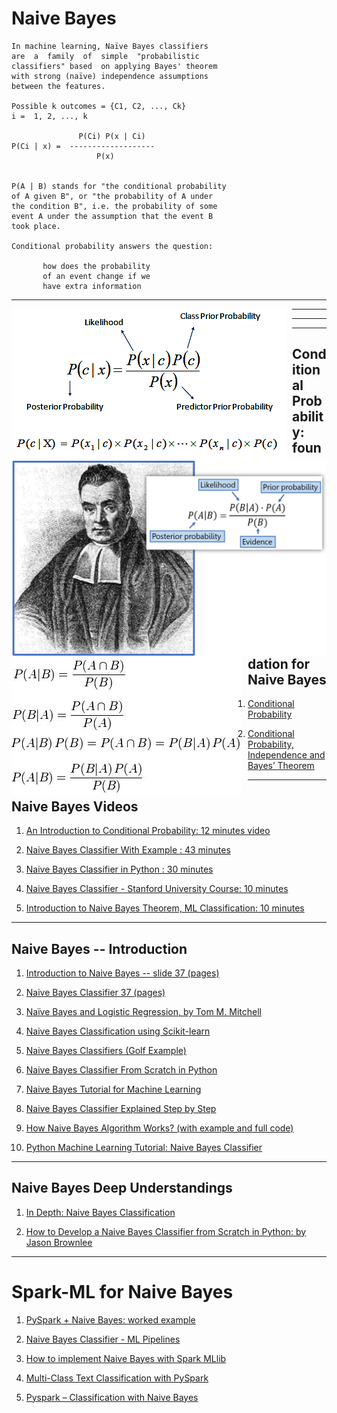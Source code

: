 # Naive Bayes


    In machine learning, Naïve Bayes classifiers 
    are  a  family  of  simple  "probabilistic 
    classifiers" based  on applying Bayes' theorem 
    with strong (naïve) independence assumptions 
    between the features. 

    Possible k outcomes = {C1, C2, ..., Ck}
    i =  1, 2, ..., k

                   P(Ci) P(x | Ci)
    P(Ci | x) =  -------------------
                       P(x)
                     
                     
    P(A | B) stands for "the conditional probability 
    of A given B", or "the probability of A under 
    the condition B", i.e. the probability of some 
    event A under the assumption that the event B 
    took place. 
    
    Conditional probability answers the question:
    
           how does the probability 
           of an event change if we 
           have extra information

------

<img src="./naive_bayes_01.png"
     alt="naive_bayes_01.png"
     style="float: left; margin-right: 10px;"
/>

------

<img src="./naive_bayes_02.png"
     alt="naive_bayes_02.png"
     style="float: left; margin-right: 10px;"
/>

------

<img src="./bayes_derivation.jpg"
     alt="bayes_derivation.jpg"
     style="float: left; margin-right: 10px;"
/>

------

## Conditional Probability: foundation for Naive Bayes

1. [Conditional Probability](https://www.mathsisfun.com/data/probability-events-conditional.html)

2. [Conditional Probability, Independence and Bayes’ Theorem](http://www-math.mit.edu/~dav/05.dir/class3-prep.pdf)

------

## Naive Bayes Videos

1. [An Introduction to Conditional Probability: 12 minutes video](https://www.youtube.com/watch?v=bgCMjHzXTXs)

2. [Naive Bayes Classifier With Example : 43 minutes](https://www.youtube.com/watch?v=l3dZ6ZNFjo0)

3. [Naive Bayes Classifier in Python : 30 minutes](https://www.youtube.com/watch?v=vz_xuxYS2PM) 

4. [Naive Bayes Classifier - Stanford University Course: 10 minutes](https://www.youtube.com/watch?v=6xBU74VWEuE)

5. [Introduction to Naive Bayes Theorem, ML Classification: 10 minutes](https://www.youtube.com/watch?v=sjUDlJfdnKM)

------

## Naive Bayes -- Introduction

1. [Introduction to Naive Bayes -- slide 37 (pages)](http://web.iitd.ac.in/~bspanda/BY.pdf)

2. [Naive Bayes Classifier 37 (pages)](https://www.slideshare.net/EdurekaIN/naive-bayes-classifier-in-python-naive-bayes-algorithm-machine-learning-algorithm-edureka?qid=d457ea5b-9654-4212-819e-f4e1096407eb&v=&b=&from_search=2)

3. [Naïve Bayes and Logistic Regression, by Tom M. Mitchell](http://www.cs.cmu.edu/~awm/15781/slides/NBayes-9-27-05.pdf)

4. [Naive Bayes Classification using Scikit-learn](https://www.datacamp.com/community/tutorials/naive-bayes-scikit-learn)
<!-- GOOD -- MP : make it lecture notes -->

5. [Naive Bayes Classifiers (Golf Example)](https://www.geeksforgeeks.org/naive-bayes-classifiers/)

6. [Naive Bayes Classifier From Scratch in Python](https://machinelearningmastery.com/naive-bayes-classifier-scratch-python/)

7. [Naive Bayes Tutorial for Machine Learning](https://machinelearningmastery.com/naive-bayes-tutorial-for-machine-learning/)

8. [Naive Bayes Classifier Explained Step by Step](https://www.globalsoftwaresupport.com/naive-bayes-classifier-explained-step-step/)

9. [How Naive Bayes Algorithm Works? (with example and full code)](https://www.machinelearningplus.com/predictive-modeling/how-naive-bayes-algorithm-works-with-example-and-full-code/)

10. [Python Machine Learning Tutorial: Naive Bayes Classifier](https://www.python-course.eu/naive_bayes_classifier_introduction.php)

------

## Naive Bayes Deep Understandings

1. [In Depth: Naive Bayes Classification](https://jakevdp.github.io/PythonDataScienceHandbook/05.05-naive-bayes.html)

2. [How to Develop a Naive Bayes Classifier from Scratch in Python: by Jason Brownlee](https://machinelearningmastery.com/classification-as-conditional-probability-and-the-naive-bayes-algorithm/)


<!-- https://www.kaggle.com/janiobachmann/bank-marketing-dataset#bank.csv bank.csv -->

------

# Spark-ML for Naive Bayes

1. [PySpark + Naive Bayes: worked example](https://runawayhorse001.github.io/LearningApacheSpark/classification.html#naive-bayes-classification)

2. [Naive Bayes Classifier - ML Pipelines](https://databricks-prod-cloudfront.cloud.databricks.com/public/4027ec902e239c93eaaa8714f173bcfc/3741049972324885/3783546674231736/4413065072037724/latest.html)

3. [How to implement Naive Bayes with Spark MLlib](https://hub.packtpub.com/machine-learning-algorithms-naive-bayes-with-spark-mllib/)

4. [Multi-Class Text Classification with PySpark](https://towardsdatascience.com/multi-class-text-classification-with-pyspark-7d78d022ed35)

5. [Pyspark – Classification with Naive Bayes](https://praveenbezawada.com/2018/04/28/pyspark-classification-with-naive-bayes/)

